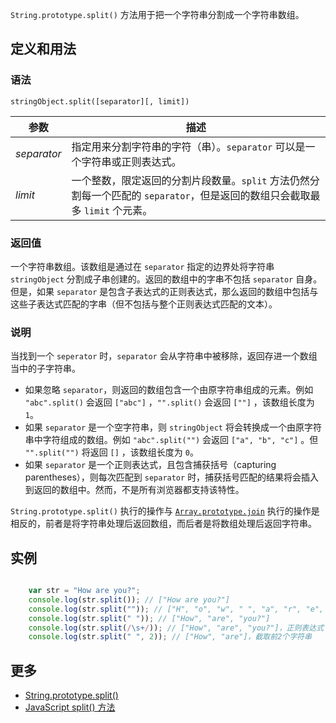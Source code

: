 `String.prototype.split()` 方法用于把一个字符串分割成一个字符串数组。

## 定义和用法

### 语法

`stringObject.split([separator][, limit])`

| 参数 | 描述 |
| --- | --- |
| _separator_ | 指定用来分割字符串的字符（串）。`separator` 可以是一个字符串或正则表达式。 |
| _limit_ | 一个整数，限定返回的分割片段数量。`split` 方法仍然分割每一个匹配的 `separator`，但是返回的数组只会截取最多 `limit` 个元素。 |

### 返回值

一个字符串数组。该数组是通过在 `separator` 指定的边界处将字符串 `stringObject` 分割成子串创建的。返回的数组中的字串不包括 `separator` 自身。但是，如果 `separator` 是包含子表达式的正则表达式，那么返回的数组中包括与这些子表达式匹配的字串（但不包括与整个正则表达式匹配的文本）。

### 说明

当找到一个 `seperator` 时，`separator` 会从字符串中被移除，返回存进一个数组当中的子字符串。

*   如果忽略 `separator`，则返回的数组包含一个由原字符串组成的元素。例如 `"abc".split()` 会返回 `["abc"]` ，`"".split()` 会返回 `[""]` ，该数组长度为 `1`。
*   如果 `separator` 是一个空字符串，则 `stringObject` 将会转换成一个由原字符串中字符组成的数组。例如 `"abc".split("")` 会返回 `["a", "b", "c"]` 。但 `"".split("")` 将返回 `[]` ，该数组长度为 `0`。
*   如果 `separator` 是一个正则表达式，且包含捕获括号（capturing parentheses），则每次匹配到 `separator` 时，捕获括号匹配的结果将会插入到返回的数组中。然而，不是所有浏览器都支持该特性。

`String.prototype.split()` 执行的操作与 [`Array.prototype.join`](array-prototype-join.html) 执行的操作是相反的，前者是将字符串处理后返回数组，而后者是将数组处理后返回字符串。

## 实例

``` javascript

    var str = "How are you?";
    console.log(str.split()); // ["How are you?"]
    console.log(str.split("")); // ["H", "o", "w", " ", "a", "r", "e", " ", "y", "o", "u", "?"] 
    console.log(str.split(" ")); // ["How", "are", "you?"]
    console.log(str.split(/\s+/)); // ["How", "are", "you?"]，正则表达式
    console.log(str.split(" ", 2)); // ["How", "are"]，截取前2个字符串

```

## 更多

*   [String.prototype.split()](https://developer.mozilla.org/zh-CN/docs/Web/JavaScript/Reference/Global_Objects/String/split)
*   [JavaScript split() 方法](http://www.w3school.com.cn/jsref/jsref_split.asp)